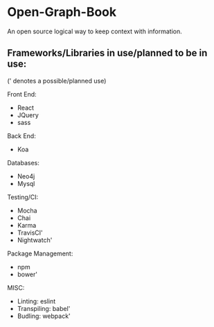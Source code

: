 # Open-Graph-Book
An open source logical way to keep context with information. 

## Frameworks/Libraries in use/planned to be in use:

(' denotes a possible/planned use)

Front End:
  * React
  * JQuery
  * sass

Back End:
  * Koa

Databases:
  * Neo4j
  * Mysql

Testing/CI:
  * Mocha
  * Chai
  * Karma
  * TravisCI'
  * Nightwatch'

Package Management:
  * npm 
  * bower'

MISC:
  * Linting: eslint
  * Transpiling: babel'
  * Budling: webpack'

